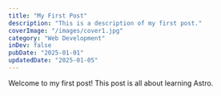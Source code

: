 ```yaml
---
title: "My First Post"
description: "This is a description of my first post."
coverImage: "/images/cover1.jpg"
category: "Web Development"
inDev: false
pubDate: "2025-01-01"
updatedDate: "2025-01-05"
---
```


Welcome to my first post! This post is all about learning Astro.
